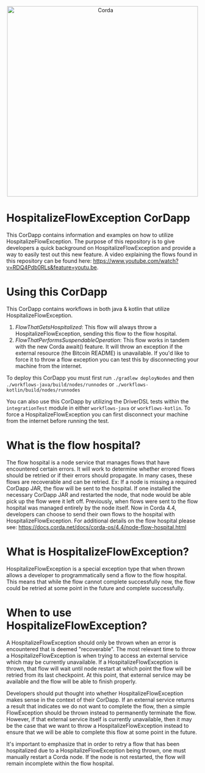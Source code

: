 <p align="center">
  <img src="https://www.corda.net/wp-content/uploads/2016/11/fg005_corda_b.png" alt="Corda" width="500">
</p>

# HospitalizeFlowException CorDapp
This CorDapp contains information and examples on how to utilize HospitalizeFlowException. The purpose of this repository is to give developers a quick background on HospitalizeFlowException and provide a way to easily test out this new feature.
A video explaining the flows found in this repository can be found here: https://www.youtube.com/watch?v=RDQ4Pdb0RLs&feature=youtu.be.

# Using this CorDapp
This CorDapp contains workflows in both java & kotlin that utilize HospitalizeFlowException.
1) *FlowThatGetsHospitalized*:
    This flow will always throw a HospitalizeFlowException, sending this flow to the flow hospital.
2) *FlowThatPerformsSuspendableOperation*:
    This flow works in tandem with the new Corda await() feature. It will throw an exception if the external resource (the Bitcoin README) is unavailable.
    If you'd like to force it to throw a flow exception you can test this by disconnecting your machine from the internet.

To deploy this CorDapp you must first run `./gradlew deployNodes` and then `./workflows-java/build/nodes/runnodes` or `./workflows-kotlin/build/nodes/runnodes`

You can also use this CorDapp by utilizing the DriverDSL tests within the `integrationTest` module in either `workflows-java` or `workflows-kotlin`. To force a HospitalizeFlowException you can first disconnect your machine from the internet before running the test.

# What is the flow hospital?
The flow hospital is a node service that manages flows that have encountered certain errors.
It will work to determine whether errored flows should be retried or if their errors should propagate.
In many cases, these flows are recoverable and can be retried.
Ex: If a node is missing a required CorDapp JAR, the flow will be sent to the hospital.
If one installed the necessary CorDapp JAR and restarted the node, that node would be able pick up the flow were it left off.
Previously, when flows were sent to the flow hospital was managed entirely by the node itself.
Now in Corda 4.4, developers can choose to send their own flows to the hospital with HospitalizeFlowException.
For additional details on the flow hospital please see: https://docs.corda.net/docs/corda-os/4.4/node-flow-hospital.html

# What is HospitalizeFlowException?
HospitalizeFlowException is a special exception type that when thrown allows a developer to programmatically send a flow to the flow hospital.
This means that while the flow cannot complete successfully now, the flow could be retried at some point in the future and complete successfully.

# When to use HospitalizeFlowException?
A HospitalizeFlowException should only be thrown when an error is encountered that is deemed "recoverable".
The most relevant time to throw a HospitalizeFlowException is when trying to access an external service which may be currently unavailable. If a HospitalizeFlowException is thrown, that flow will wait until node restart at which point the flow will be retried from its last checkpoint. At this point, that external service may be available and the flow will be able to finish properly.

Developers should put thought into whether HospitalizeFlowException makes sense in the context of their CorDapp.
If an external service returns a result that indicates we do not want to complete the flow, then a simple FlowException should be thrown instead to permanently terminate the flow.
However, if that external service itself is currently unavailable, then it may be the case that we want to throw a HospitalizeFlowException instead to ensure that we will be able to complete this flow at some point in the future.

It's important to emphasize that in order to retry a flow that has been hospitalized due to a HospitalizeFlowException being thrown, one must manually restart a Corda node.
If the node is not restarted, the flow will remain incomplete within the flow hospital. 
